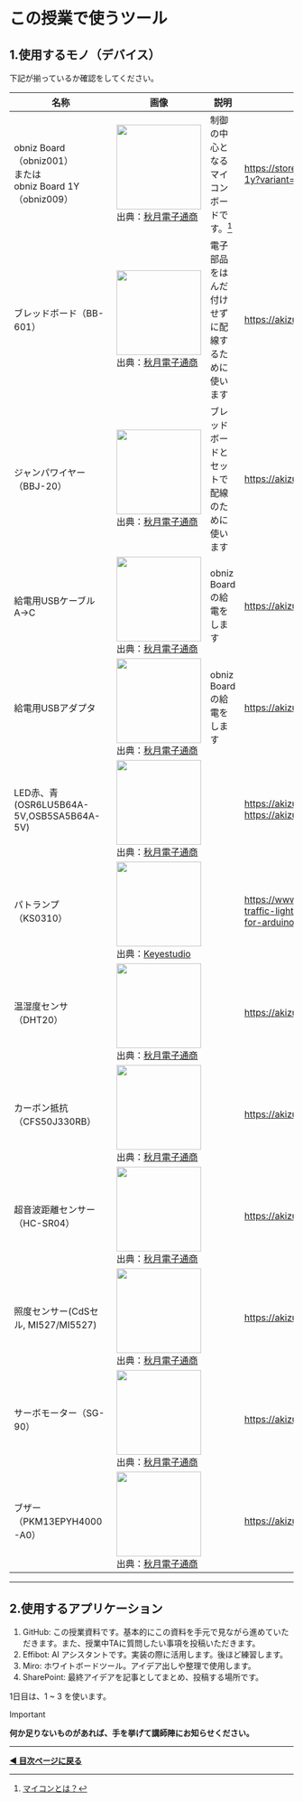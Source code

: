 # この授業で使うツール

## 1.使用するモノ（デバイス）

下記が揃っているか確認をしてください。

| 名称 | 画像 | 説明 | URL |
| --- | --- | ----------- | --- |
|obniz Board（obniz001） <br> または <br> obniz Board 1Y（obniz009）| <img src="https://akizukidenshi.com/img/goods/L/114930.jpg" width="150"><br>出典：[秋月電子通商](https://akizukidenshi.com/) | 制御の中心となるマイコンボードです。[^1]| https://store.obniz.com/ja/products/obniz-board-1y?variant=31461635981390 |
|ブレッドボード（BB-601）| <img src="https://akizukidenshi.com/img/goods/L/105155.jpg" width="150"><br>出典：[秋月電子通商](https://akizukidenshi.com/)  | 電子部品をはんだ付けせずに配線するために使います | https://akizukidenshi.com/catalog/g/g105155/ |
|ジャンパワイヤー（BBJ-20）| <img src="https://akizukidenshi.com/img/goods/L/105371.jpg" width="150"><br>出典：[秋月電子通商](https://akizukidenshi.com/)  | ブレッドボードとセットで配線のために使います | https://akizukidenshi.com/catalog/g/g105371/ |
|給電用USBケーブル A->C| <img src="https://akizukidenshi.com/img/goods/L/117017.jpg" width="150"><br>出典：[秋月電子通商](https://akizukidenshi.com/) | obniz Board の給電をします | https://akizukidenshi.com/catalog/g/g117017/ |
|給電用USBアダプタ| <img src="https://akizukidenshi.com/img/goods/L/117092.jpg" width="150"><br>出典：[秋月電子通商](https://akizukidenshi.com/)   |  obniz Board の給電をします | https://akizukidenshi.com/catalog/g/g117092/ |
|LED赤、青(OSR6LU5B64A-5V,OSB5SA5B64A-5V)| <img src="https://akizukidenshi.com/img/goods/L/112519.jpg" width="150"><br>出典：[秋月電子通商](https://akizukidenshi.com/)  |             | https://akizukidenshi.com/catalog/g/g112517/ <br> https://akizukidenshi.com/catalog/g/g112519/ |
|パトランプ（KS0310）| <img src="https://ueeshop.ly200-cdn.com/u_file/UPAH/UPAH808/2108/products/14/69524b4790.jpg?x-oss-process=image/format,webp" width="150"><br>出典：[Keyestudio](https://www.keyestudio.com/products/keyestudio-traffic-light-module-black-and-eco-friendly-for-arduino) |             | https://www.keyestudio.com/products/keyestudio-traffic-light-module-black-and-eco-friendly-for-arduino |
|温湿度センサ（DHT20）| <img src="https://akizukidenshi.com/img/goods/L/116732.jpg" width="150"><br>出典：[秋月電子通商](https://akizukidenshi.com/)  |             | https://akizukidenshi.com/catalog/g/g116732/ |
|カーボン抵抗（CFS50J330RB）| <img src="https://akizukidenshi.com/img/goods/L/107812.jpg" width="150"><br>出典：[秋月電子通商](https://akizukidenshi.com/)  |             | https://akizukidenshi.com/catalog/g/g107812/ |
|超音波距離センサー（HC-SR04）| <img src="https://akizukidenshi.com/img/goods/L/111009.jpg" width="150"><br>出典：[秋月電子通商](https://akizukidenshi.com/)  |             | https://akizukidenshi.com/catalog/g/g111009/ |
|照度センサー(CdSセル, MI527/MI5527)| <img src="https://akizukidenshi.com/img/goods/L/100110.jpg" width="150"><br>出典：[秋月電子通商](https://akizukidenshi.com/)  |             | https://akizukidenshi.com/catalog/g/g100110/ |
|サーボモーター（SG-90）| <img src="https://akizukidenshi.com/img/goods/L/108761.jpg" width="150"><br>出典：[秋月電子通商](https://akizukidenshi.com/)  |             | https://akizukidenshi.com/catalog/g/g108761/ |
|ブザー（PKM13EPYH4000-A0）| <img src="https://akizukidenshi.com/img/goods/L/104118.jpg" width="150"> <br>出典：[秋月電子通商](https://akizukidenshi.com/) |             | https://akizukidenshi.com/catalog/g/g104118/ |

---- 

## 2.使用するアプリケーション

1. GitHub: この授業資料です。基本的にこの資料を手元で見ながら進めていただきます。また、授業中TAに質問したい事項を投稿いただきます。
2. Effibot: AI アシスタントです。実装の際に活用します。後ほど練習します。
3. Miro: ホワイトボードツール。アイデア出しや整理で使用します。
4. SharePoint: 最終アイデアを記事としてまとめ、投稿する場所です。

1日目は、1 ~ 3 を使います。  

> [!IMPORTANT]
> **何か足りないものがあれば、手を挙げて講師陣にお知らせください。**

---

**[◀ 目次ページに戻る](../readme.md)**

[^1]: [マイコンとは？](https://edn.itmedia.co.jp/edn/articles/2408/20/news027.html)
